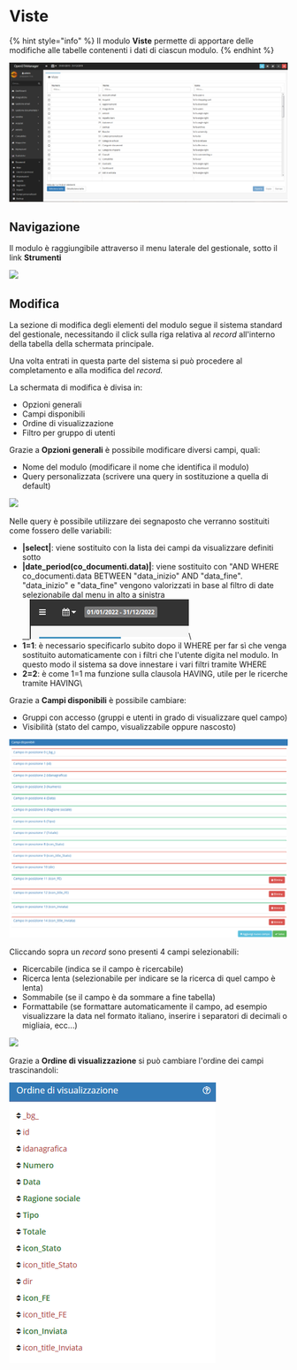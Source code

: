 # Viste

{% hint style="info" %}
Il modulo **Viste** permette di apportare delle modifiche alle tabelle contenenti i dati di ciascun modulo.
{% endhint %}

![Screenshot interfaccia viste](../../.gitbook/assets/ScreenViste.PNG)

## Navigazione

Il modulo è raggiungibile attraverso il menu laterale del gestionale, sotto il link **Strumenti**

![](https://firebasestorage.googleapis.com/v0/b/gitbook-x-prod.appspot.com/o/spaces%2F-LZJeLg23eVDvrCv74U7-887967055%2Fuploads%2F3G8xjCrk1BIQn2KjtOpY%2Ffile.png?alt=media)

## Modifica

La sezione di modifica degli elementi del modulo segue il sistema standard del gestionale, necessitando il click sulla riga relativa al _record_ all'interno della tabella della schermata principale.

Una volta entrati in questa parte del sistema si può procedere al completamento e alla modifica del _record._

La schermata di modifica è divisa in:

* Opzioni generali
* Campi disponibili
* Ordine di visualizzazione
* Filtro per gruppo di utenti

Grazie a **Opzioni generali** è possibile modificare diversi campi, quali:

* Nome del modulo (modificare il nome che identifica il modulo)
* Query personalizzata (scrivere una query in sostituzione a quella di default)

![](https://firebasestorage.googleapis.com/v0/b/gitbook-x-prod.appspot.com/o/spaces%2F-LZJeLg23eVDvrCv74U7-887967055%2Fuploads%2Fn4JzuHcBGX0nmIyZBTaC%2Ffile.png?alt=media)

Nelle query è possibile utilizzare dei segnaposto che verranno sostituiti come fossero delle variabili:

* **|select|**: viene sostituito con la lista dei campi da visualizzare definiti sotto
* **|date\_period(co\_documenti.data)|**: viene sostituito con "AND WHERE co\_documenti.data BETWEEN "data\_inizio" AND "data\_fine". "data\_inizio" e "data\_fine" vengono valorizzati in base al filtro di date selezionabile dal menu in alto a sinistra\
  \_\_![](<../../.gitbook/assets/image (68) (1) (1) (1) (1).png>)\\
* **1=1**: è necessario specificarlo subito dopo il WHERE per far sì che venga sostituito automaticamente con i filtri che l'utente digita nel modulo. In questo modo il sistema sa dove innestare i vari filtri tramite WHERE
* **2=2**: è come 1=1 ma funzione sulla clausola HAVING, utile per le ricerche tramite HAVING\\

Grazie a **Campi disponibili** è possibile cambiare:

* Gruppi con accesso (gruppi e utenti in grado di visualizzare quel campo)
* Visibilità (stato del campo, visualizzabile oppure nascosto)

![Screenshot campi disponibili viste](../../.gitbook/assets/CampiDisponibili.PNG)

Cliccando sopra un _record_ sono presenti 4 campi selezionabili:

* Ricercabile (indica se il campo è ricercabile)
* Ricerca lenta (selezionabile per indicare se la ricerca di quel campo è lenta)
* Sommabile (se il campo è da sommare a fine tabella)
* Formattabile (se formattare automaticamente il campo, ad esempio visualizzare la data nel formato italiano, inserire i separatori di decimali o migliaia, ecc...)

![](https://firebasestorage.googleapis.com/v0/b/gitbook-x-prod.appspot.com/o/spaces%2F-LZJeLg23eVDvrCv74U7-887967055%2Fuploads%2F79E49ifrbdzf3TGRNxCi%2Ffile.png?alt=media)

Grazie a **Ordine di visualizzazione** si può cambiare l'ordine dei campi trascinandoli:

![Screenshot ordine di visualizzazione](../../.gitbook/assets/OrdineDiVisualizzazione.PNG)
